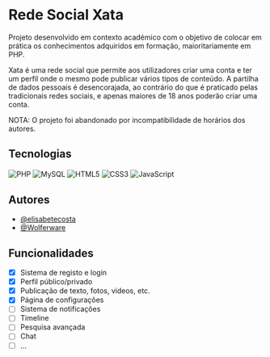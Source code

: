 # Rede Social Xata

Projeto desenvolvido em contexto académico com o objetivo de colocar em prática os conhecimentos adquiridos em formação, maioritariamente em PHP.

Xata é uma rede social que permite aos utilizadores criar uma conta e ter um perfil onde o mesmo pode publicar vários tipos de conteúdo. 
A partilha de dados pessoais é desencorajada, ao contrário do que é praticado pelas tradicionais redes sociais, e apenas maiores de 18 anos poderão criar uma conta.

NOTA: O projeto foi abandonado por incompatibilidade de horários dos autores.


## Tecnologias

<img align="center" alt="PHP" src="https://img.shields.io/badge/PHP-777BB4?style=for-the-badge&logo=php&logoColor=white">
<img align="center" alt="MySQL" src="https://img.shields.io/badge/MySQL-00000F?style=for-the-badge&logo=mysql&logoColor=white">
<img align="center" alt="HTML5" src="https://img.shields.io/badge/HTML5-E34F26?style=for-the-badge&logo=html5&logoColor=white">
<img align="center" alt="CSS3" src="https://img.shields.io/badge/CSS3-1572B6?style=for-the-badge&logo=css3&logoColor=white">
<img align="center" alt="JavaScript" src="https://img.shields.io/badge/JavaScript-323330?style=for-the-badge&logo=javascript&logoColor=F7DF1E">


## Autores
- [@elisabetecosta](https://github.com/elisabetecosta)
- [@Wolferware](https://github.com/Wolferware)


## Funcionalidades
- [x] Sistema de registo e login
- [x] Perfil público/privado
- [x] Publicação de texto, fotos, vídeos, etc.
- [x] Página de configurações
- [ ] Sistema de notificações
- [ ] Timeline
- [ ] Pesquisa avançada
- [ ] Chat
- [ ] ...
